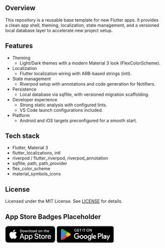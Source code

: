 ## Overview
This repository is a reusable base template for new Flutter apps. It provides a clean app shell, theming, localization, state management, and a versioned local database layer to accelerate new project setup.

## Features
- Theming
  - Light/Dark themes with a modern Material 3 look (FlexColorScheme).
- Localization
  - Flutter localization wiring with ARB-based strings (intl).
- State management
  - Riverpod setup with annotations and code generation for Notifiers.
- Persistence
  - Local database via sqflite, with versioned migration scaffolding.
- Developer experience
  - Strong static analysis with configured lints.
  - VS Code launch configurations included.
- Platform
  - Android and iOS targets preconfigured for a smooth start.

## Tech stack
- Flutter, Material 3
- flutter_localizations, intl
- riverpod / flutter_riverpod, riverpod_annotation
- sqflite, path, path_provider
- flex_color_scheme
- material_symbols_icons

## License
Licensed under the MIT License. See [LICENSE](LICENSE) for details.

## App Store Badges Placeholder
[<img src="res/GetItOnAppStore_Badge.png" alt="Get it on Google Play" height="55" />](https://apps.apple.com/app/id0000000000)
[<img src="res/GetItOnGooglePlay_Badge.png" alt="Get it on Google Play" height="55" />](https://play.google.com/store/apps/details?id=de.oppahansi.where_is_my_sht)